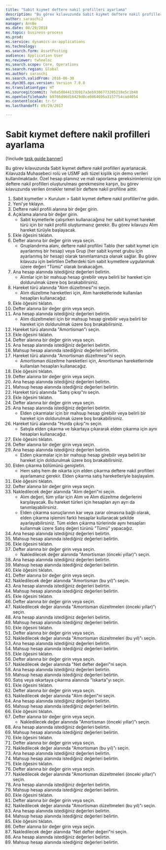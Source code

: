 ```yaml
--- 
title: "Sabit kıymet deftere nakil profilleri ayarlama"
description: "Bu görev kılavuzunda Sabit kıymet deftere nakil profilleri ayarlanacak."
author: saraschi2
manager: AnnBe
ms.date: 08/29/2018
ms.topic: business-process
ms.prod: 
ms.service: dynamics-ax-applications
ms.technology: 
ms.search.form: AssetPosting
audience: Application User
ms.reviewer: twheeloc
ms.search.scope: Core, Operations
ms.search.region: Global
ms.author: saraschi
ms.search.validFrom: 2016-06-30
ms.dyn365.ops.version: Version 7.0.0
ms.translationtype: HT
ms.sourcegitcommit: 7e0a5d044133b917a3eb9386773205218e5c1b40
ms.openlocfilehash: b9766d96d16429d0ce0864695a3157f54cad4054
ms.contentlocale: tr-tr
ms.lasthandoff: 09/29/2017

---
```

# <a name="set-up-fixed-asset-posting-profiles"></a>Sabit kıymet deftere nakil profilleri ayarlama

[!include [task guide banner](../../includes/task-guide-banner.md)]

Bu görev kılavuzunda Sabit kıymet deftere nakil profilleri ayarlanacak.  Kılavuzda Muhasebeci rolü ve USMF adlı tüzel kişilik için demo verileri kullanılmaktadır.  Özel hesap planınız ve mali raporlama gereksinimleriniz için deftere nakil profilleri oluşturulması gerekmesine karşın, bu görev kılavuzunda verilen örnekler temel bir deftere nakil profiline aittir.

1. Sabit kıymetler > Kurulum > Sabit kıymet deftere nakil profilleri'ne gidin.
2. Yeni'ye tıklayın.
3. Deftere nakil profili alanına bir değer girin.
4. Açıklama alanına bir değer girin.
    * Sabit kıymetlerle çalışırken kullanacağınız her sabit kıymet hareket türü için bir nakil profili oluşturmanız gerekir.  Bu görev kılavuzu Alım hareket türüyle başlayacak.  
5. Ekle öğesini tıklatın.
6. Defter alanına bir değer girin veya seçin.
    * Gruplandırma alanı, deftere nakil profilini Tablo (her sabit kıymet için ayarlanmış bir hesap) veya Grup (her sabit kıymet grubu için ayarlanmış bir hesap) olarak tanımlamanıza olanak sağlar.  Bu görev kılavuzu için belirtilen Defterdeki tüm sabit kıymetlere uygulanmak üzere değeri "Tümü" olarak bırakacağım.  
7. Ana hesap alanında istediğiniz değerleri belirtin.
    * Alımlar için bir mahsup hesap girebilir veya belirli bir hareket için doldurulmak üzere boş bırakabilirsiniz.    
8. Hareket türü alanında "Alım düzeltmesi"ni seçin.
    * Alım düzeltme hareketleri için, Alım hareketlerinde kullanılan hesapları kullanacağız.  
9. Ekle öğesini tıklatın.
10. Defter alanına bir değer girin veya seçin.
11. Ana hesap alanında istediğiniz değerleri belirtin.
    * Alım düzeltmeleri için bir mahsup hesap girebilir veya belirli bir hareket için doldurulmak üzere boş bırakabilirsiniz.    
12. Hareket türü alanında "Amortisman"ı seçin.
13. Ekle öğesini tıklatın.
14. Defter alanına bir değer girin veya seçin.
15. Ana hesap alanında istediğiniz değerleri belirtin.
16. Mahsup hesap alanında istediğiniz değerleri belirtin.
17. Hareket türü alanında "Amortisman düzeltmesi"ni seçin.
    * Amortisman düzeltme hareketleri için, Amortisman hareketlerinde kullanılan hesapları kullanacağız.  
18. Ekle öğesini tıklatın.
19. Defter alanına bir değer girin veya seçin.
20. Ana hesap alanında istediğiniz değerleri belirtin.
21. Mahsup hesap alanında istediğiniz değerleri belirtin.
22. Hareket türü alanında "Satış çıkışı"nı seçin.
23. Ekle öğesini tıklatın.
24. Defter alanına bir değer girin veya seçin.
25. Ana hesap alanında istediğiniz değerleri belirtin.
    * Elden çıkarmalar için bir mahsup hesap girebilir veya belirli bir hareket için doldurulmak üzere boş bırakabilirsiniz.  
26. Hareket türü alanında "Hurda çıkışı"nı seçin.
    * Satışla elden çıkarma ve Iskartaya çıkararak elden çıkarma için aynı hesapları kullanacağız.  
27. Ekle öğesini tıklatın.
28. Defter alanına bir değer girin veya seçin.
29. Ana hesap alanında istediğiniz değerleri belirtin.
    * Elden çıkarmalar için bir mahsup hesap girebilir veya belirli bir hareket için doldurulmak üzere boş bırakabilirsiniz.  
30. Elden çıkarma bölümünü genişletin.
    * Hem satış hem de ıskarta için elden çıkarma deftere nakil profilleri ayarlamanız gerekir.  Elden çıkarma satış hareketleriyle başlayalım.  
31. Ekle öğesini tıklatın.
32. Defter alanına bir değer girin veya seçin.
33. Nakledilecek değer alanında "Alım değeri"ni seçin.
    * Alım değeri, tüm yıllar için Alım ve Alım düzeltme değerlerini karşılayacak.  Bu hareket türleri için hesapları ayrı ayrı da tanımlayabilirsiniz.  
    * Elden çıkarma sonuçlarının kar veya zarar olmasına bağlı olarak, elden çıkarma işlemini farklı hesaplar kullanacak şekilde ayarlayabilirsiniz.  Tüm elden çıkarma türlerinde aynı hesapları kullanmak üzere Satış değeri türünü "Tümü" yapacağız.  
34. Ana hesap alanında istediğiniz değerleri belirtin.
35. Mahsup hesap alanında istediğiniz değerleri belirtin.
36. Ekle öğesini tıklatın.
37. Defter alanına bir değer girin veya seçin.
    * Nakledilecek değer alanında "Amortisman (önceki yıllar)"ı seçin.  
38. Ana hesap alanında istediğiniz değerleri belirtin.
39. Mahsup hesap alanında istediğiniz değerleri belirtin.
40. Ekle öğesini tıklatın.
41. Defter alanına bir değer girin veya seçin.
42. Nakledilecek değer alanında "Amortisman (bu yıl)"ı seçin.
43. Ana hesap alanında istediğiniz değerleri belirtin.
44. Mahsup hesap alanında istediğiniz değerleri belirtin.
45. Ekle öğesini tıklatın.
46. Defter alanına bir değer girin veya seçin.
47. Nakledilecek değer alanında "Amortisman düzeltmeleri (önceki yıllar)"ı seçin.
48. Ana hesap alanında istediğiniz değerleri belirtin.
49. Mahsup hesap alanında istediğiniz değerleri belirtin.
50. Ekle öğesini tıklatın.
51. Defter alanına bir değer girin veya seçin.
52. Nakledilecek değer alanında "Amortisman düzeltmeleri (bu yıl)"ı seçin.
53. Ana hesap alanında istediğiniz değerleri belirtin.
54. Mahsup hesap alanında istediğiniz değerleri belirtin.
55. Ekle öğesini tıklatın.
56. Defter alanına bir değer girin veya seçin.
57. Nakledilecek değer alanında "Net defter değeri"ni seçin.
58. Ana hesap alanında istediğiniz değerleri belirtin.
59. Mahsup hesap alanında istediğiniz değerleri belirtin.
60. Satış veya ıskartaya çıkarma alanında "Iskarta"yı seçin.
61. Ekle öğesini tıklatın.
62. Defter alanına bir değer girin veya seçin.
63. Nakledilecek değer alanında "Alım değeri"ni seçin.
64. Ana hesap alanında istediğiniz değerleri belirtin.
65. Mahsup hesap alanında istediğiniz değerleri belirtin.
66. Ekle öğesini tıklatın.
67. Defter alanına bir değer girin veya seçin.
    * Nakledilecek değer alanında "Amortisman (önceki yıllar)"ı seçin.  
68. Ana hesap alanında istediğiniz değerleri belirtin.
69. Mahsup hesap alanında istediğiniz değerleri belirtin.
70. Ekle öğesini tıklatın.
71. Defter alanına bir değer girin veya seçin.
72. Nakledilecek değer alanında "Amortisman (bu yıl)"ı seçin.
73. Ana hesap alanında istediğiniz değerleri belirtin.
74. Mahsup hesap alanında istediğiniz değerleri belirtin.
75. Ekle öğesini tıklatın.
76. Defter alanına bir değer girin veya seçin.
77. Nakledilecek değer alanında "Amortisman düzeltmeleri (önceki yıllar)"ı seçin.
78. Ana hesap alanında istediğiniz değerleri belirtin.
79. Mahsup hesap alanında istediğiniz değerleri belirtin.
80. Ekle öğesini tıklatın.
81. Defter alanına bir değer girin veya seçin.
82. Nakledilecek değer alanında "Amortisman düzeltmeleri (bu yıl)"ı seçin.
83. Ana hesap alanında istediğiniz değerleri belirtin.
84. Mahsup hesap alanında istediğiniz değerleri belirtin.
85. Ekle öğesini tıklatın.
86. Defter alanına bir değer girin veya seçin.
87. Nakledilecek değer alanında "Net defter değeri"ni seçin.
88. Ana hesap alanında istediğiniz değerleri belirtin.
89. Mahsup hesap alanında istediğiniz değerleri belirtin.


